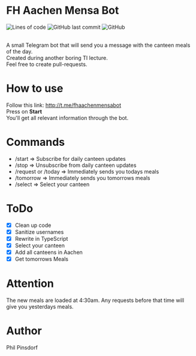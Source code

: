 # FH Aachen Mensa Bot
<div>
  <img alt="Lines of code" src="https://img.shields.io/tokei/lines/github/philpinsdorf/fhaachenmensabot?label=Lines%20of%20Code&style=for-the-badge">
  <img alt="GitHub last commit" src="https://img.shields.io/github/last-commit/philpinsdorf/fhaachenmensabot?style=for-the-badge">
  <img alt="GitHub" src="https://img.shields.io/github/license/philpinsdorf/fhaachenmensabot?color=red&style=for-the-badge">
</div>  

</br>

A small Telegram bot that will send you a message with the canteen meals of the day. \
Created during another boring TI lecture. \
Feel free to create pull-requests.

# How to use
Follow this link: http://t.me/fhaachenmensabot \
Press on **Start** \
You'll get all relevant information through the bot.

# Commands
- /start => Subscribe for daily canteen updates
- /stop => Unsubscribe from daily canteen updates
- /request or /today => Immediately sends you todays meals
- /tomorrow => Immediately sends you tomorrows meals
- /select => Select your canteen

# ToDo
- [x] Clean up code
- [x] Sanitize usernames
- [x] Rewrite in TypeScript
- [x] Select your canteen
- [x] Add all canteens in Aachen
- [x] Get tomorrows Meals

# Attention
The new meals are loaded at 4:30am. Any requests before that time will give you yesterdays meals.

# Author
Phil Pinsdorf
